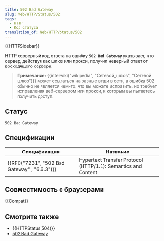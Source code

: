 ```yaml
---
title: 502 Bad Gateway
slug: Web/HTTP/Status/502
tags:
  - HTTP
  - Код статуса
translation_of: Web/HTTP/Status/502
---
```

{{HTTPSidebar}}

HTTP серверный код ответа на ошибку **`502 Bad Gateway`** указывает, что сервер, действуя как шлюз или прокси, получил неверный ответ от восходящего сервера.

> **Примечание:** {{interwiki("wikipedia", "Сетевой_шлюз", "Сетевой шлюз")}} может ссылаться на разные вещи в сети, а ошибка 502 обычно не является чем-то, что вы можете исправить, но требует исправления веб-сервером или прокси, к которым вы пытаетесь получить доступ.

## Статус

```
502 Bad Gateway
```

## Спецификации

| Спецификация                                                 | Название                                                      |
| ------------------------------------------------------------ | ------------------------------------------------------------- |
| {{RFC("7231", "502 Bad Gateway" , "6.6.3")}} | Hypertext Transfer Protocol (HTTP/1.1): Semantics and Content |

## Совместимость с браузерами

{{Compat}}

## Смотрите также

- {{HTTPStatus(504)}}
- [502 Bad Gateway](https://www.exai.com/blog/502-bad-gateway)
